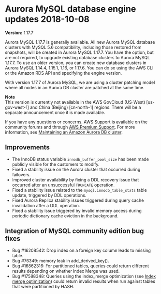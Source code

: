 # Aurora MySQL database engine updates 2018\-10\-08<a name="AuroraMySQL.Updates.1177"></a>

**Version:** 1\.17\.7

Aurora MySQL 1\.17\.7 is generally available\. All new Aurora MySQL database clusters with MySQL 5\.6 compatibility, including those restored from snapshots, will be created in Aurora MySQL 1\.17\.7\. You have the option, but are not required, to upgrade existing database clusters to Aurora MySQL 1\.17\.7\. To use an older version, you can create new database clusters in Aurora MySQL 1\.14\.4, 1\.15\.1, 1\.16, or 1\.17\.6\. You can do so using the AWS CLI or the Amazon RDS API and specifying the engine version\. 

With version 1\.17\.7 of Aurora MySQL, we are using a cluster patching model where all nodes in an Aurora DB cluster are patched at the same time\. 

**Note**  
 This version is currently not available in the AWS GovCloud \(US\-West\) \[us\-gov\-west\-1\] and China \(Beijing\) \[cn\-north\-1\] regions\. There will be a separate announcement once it is made available\. 

If you have any questions or concerns, AWS Support is available on the community forums and through [AWS Premium Support](http://aws.amazon.com/support)\. For more information, see [Maintaining an Amazon Aurora DB cluster](USER_UpgradeDBInstance.Maintenance.md)\.

## Improvements<a name="AuroraMySQL.Updates.1177.Improvements"></a>
+  The InnoDB status variable `innodb_buffer_pool_size` has been made publicly visible for the customers to modify\. 
+  Fixed a stability issue on the Aurora cluster that occurred during failovers\. 
+  Improved cluster availability by fixing a DDL recovery issue that occurred after an unsuccessful `TRUNCATE` operation\. 
+  Fixed a stability issue related to the `mysql.innodb_table_stats` table update, triggered by DDL operations\. 
+  Fixed Aurora Replica stability issues triggered during query cache invalidation after a DDL operation\. 
+  Fixed a stability issue triggered by invalid memory access during periodic dictionary cache eviction in the background\. 

## Integration of MySQL community edition bug fixes<a name="AuroraMySQL.Updates.1177.Patches"></a>
+  Bug \#16208542: Drop index on a foreign key column leads to missing table\. 
+  Bug \#76349: memory leak in add\_derived\_key\(\)\. 
+  Bug \#16862316: For partitioned tables, queries could return different results depending on whether Index Merge was used\. 
+  Bug \#17588348: Queries using the index\_merge optimization \(see [Index merge optimization](https://dev.mysql.com/doc/refman/5.6/en/index-merge-optimization.html)\) could return invalid results when run against tables that were partitioned by HASH\. 
